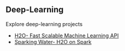 ## Deep-Learning

Explore deep-learning projects


* [H2O- Fast Scalable Machine Learning API](h2o-mesos/README_h2o_mesos.md)
* [Sparking Water- H2O on Spark](sparkling-water-mesos/README_sparkling_water_mesos.md)